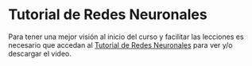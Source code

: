 # Tutorial de Redes Neuronales

Para tener una mejor visión al inicio del curso y facilitar las lecciones es necesario que accedan al [Tutorial de Redes Neuronales](https://drive.google.com/file/d/19nvmkGq8lqmm2MUE-L4ANywRKLja-l27/view?usp=sharing) para ver y/o descargar el video.

